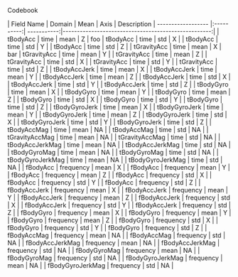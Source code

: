 Codebook


| Field Name         | Domain     | Mean | Axis | Description
| ------------------ |:----------:| -----------:|----------------------------------------------------:|
| tBodyAcc           | time       | mean | Z    | foo
| tBodyAcc           | time       | std  | X    | 
| tBodyAcc           | time       | std  | Y    | 
| tBodyAcc           | time       | std  | Z    | 
| tGravityAcc        | time       | mean | X    | bar
| tGravityAcc        | time       | mean | Y    | 
| tGravityAcc        | time       | mean | Z    | 
| tGravityAcc        | time       | std  | X    | 
| tGravityAcc        | time       | std  | Y    | 
| tGravityAcc        | time       | std  | Z    | 
| tBodyAccJerk       | time       | mean | X    | 
| tBodyAccJerk       | time       | mean | Y    | 
| tBodyAccJerk       | time       | mean | Z    | 
| tBodyAccJerk       | time       | std  | X    | 
| tBodyAccJerk       | time       | std  | Y    | 
| tBodyAccJerk       | time       | std  | Z    | 
| tBodyGyro          | time       | mean | X    | 
| tBodyGyro          | time       | mean | Y    | 
| tBodyGyro          | time       | mean | Z    | 
| tBodyGyro          | time       | std  | X    | 
| tBodyGyro          | time       | std  | Y    | 
| tBodyGyro          | time       | std  | Z    | 
| tBodyGyroJerk      | time       | mean | X    | 
| tBodyGyroJerk      | time       | mean | Y    | 
| tBodyGyroJerk      | time       | mean | Z    | 
| tBodyGyroJerk      | time       | std  | X    | 
| tBodyGyroJerk      | time       | std  | Y    | 
| tBodyGyroJerk      | time       | std  | Z    | 
| tBodyAccMag        | time       | mean | NA   | 
| tBodyAccMag        | time       | std  | NA   | 
| tGravityAccMag     | time       | mean | NA   | 
| tGravityAccMag     | time       | std  | NA   | 
| tBodyAccJerkMag    | time       | mean | NA   | 
| tBodyAccJerkMag    | time       | std  | NA   | 
| tBodyGyroMag       | time       | mean | NA   | 
| tBodyGyroMag       | time       | std  | NA   | 
| tBodyGyroJerkMag   | time       | mean | NA   | 
| tBodyGyroJerkMag   | time       | std  | NA   | 
| fBodyAcc           | frequency  | mean | X    | 
| fBodyAcc           | frequency  | mean | Y    | 
| fBodyAcc           | frequency  | mean | Z    | 
| fBodyAcc           | frequency  | std  | X    | 
| fBodyAcc           | frequency  | std  | Y    | 
| fBodyAcc           | frequency  | std  | Z    | 
| fBodyAccJerk       | frequency  | mean | X    | 
| fBodyAccJerk       | frequency  | mean | Y    | 
| fBodyAccJerk       | frequency  | mean | Z    | 
| fBodyAccJerk       | frequency  | std  | X    | 
| fBodyAccJerk       | frequency  | std  | Y    | 
| fBodyAccJerk       | frequency  | std  | Z    | 
| fBodyGyro          | frequency  | mean | X    | 
| fBodyGyro          | frequency  | mean | Y    | 
| fBodyGyro          | frequency  | mean | Z    | 
| fBodyGyro          | frequency  | std  | X    | 
| fBodyGyro          | frequency  | std  | Y    | 
| fBodyGyro          | frequency  | std  | Z    | 
| fBodyAccMag        | frequency  | mean | NA   | 
| fBodyAccMag        | frequency  | std  | NA   | 
| fBodyAccJerkMag    | frequency  | mean | NA   | 
| fBodyAccJerkMag    | frequency  | std  | NA   | 
| fBodyGyroMag       | frequency  | mean | NA   | 
| fBodyGyroMag       | frequency  | std  | NA   | 
| fBodyGyroJerkMag   | frequency  | mean | NA   | 
| fBodyGyroJerkMag   | frequency  | std  | NA   | 
